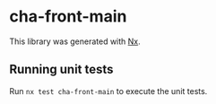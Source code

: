 # cha-front-main

This library was generated with [Nx](https://nx.dev).

## Running unit tests

Run `nx test cha-front-main` to execute the unit tests.
